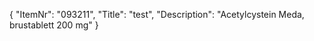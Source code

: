 {
  "ItemNr": "093211",
  "Title": "test",
  "Description": "Acetylcystein Meda, brustablett 200 mg"
}